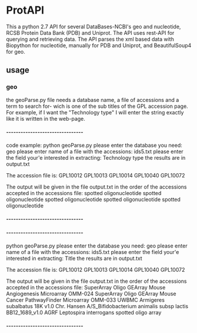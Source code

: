 # ProtAPI
This a python 2.7 API for several DataBases-NCBI's geo and nucleotide, RCSB Protein Data Bank (PDB) and Uniprot.
The API uses rest-API for querying and retrieving data.
The API parses the xml based data with Biopython for nucleotide, manually for PDB and Uniprot, and BeautifulSoup4 for geo.

## usage
### geo
the geoParse.py file needs a database name, a file of accessions and a term to search for- wich is one of the sub titles of the GPL accession page. For example, if I want the "Technology type" I will enter the string exactly like it is written in the web-page.
#### --------------------------------
code example:
python geoParse.py
please enter the database you need:   geo
please enter name of a file with the accessions:   ids5.txt
please enter the field your'e interested in extracting:   Technology type
the results are in output.txt

The accession file is:
GPL10012
GPL10013
GPL10014
GPL10040
GPL10072

The output will be given in the file output.txt in the order of the accessions accepted in the accessions file:
spotted oligonucleotide
spotted oligonucleotide
spotted oligonucleotide
spotted oligonucleotide
spotted oligonucleotide
#### --------------------------------
#### --------------------------------
python geoParse.py
please enter the database you need:   geo
please enter name of a file with the accessions:   ids5.txt
please enter the field your'e interested in extracting:   Title
the results are in output.txt

The accession file is:
GPL10012
GPL10013
GPL10014
GPL10040
GPL10072

The output will be given in the file output.txt in the order of the accessions accepted in the accessions file:
SuperArray Oligo GEArray Mouse Angiogenesis Microarray OMM-024
SuperArray Oligo GEArray Mouse Cancer PathwayFinder Microarray OMM-033
UWBMC Armigeres subalbatus 18K v1.0
Chr. Hansen A/S_Bifidobacterium animalis subsp lactis BB12_1689_v1.0
AGRF Leptospira interrogans spotted oligo array
#### --------------------------------
